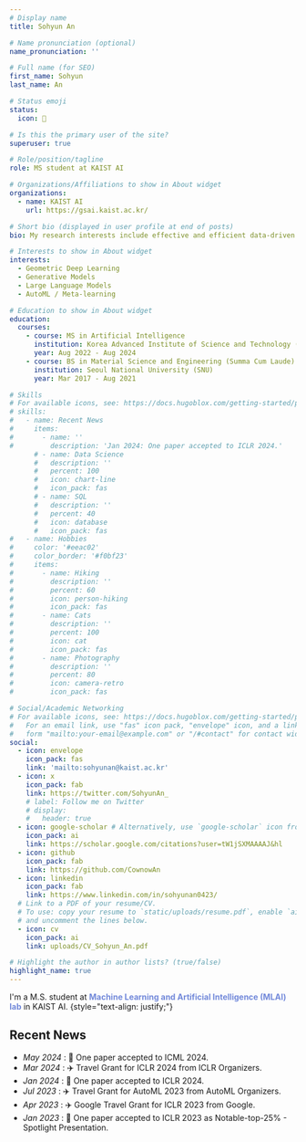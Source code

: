 ```yaml
---
# Display name
title: Sohyun An

# Name pronunciation (optional)
name_pronunciation: ''

# Full name (for SEO)
first_name: Sohyun
last_name: An

# Status emoji
status:
  icon: 🌊

# Is this the primary user of the site?
superuser: true

# Role/position/tagline
role: MS student at KAIST AI

# Organizations/Affiliations to show in About widget
organizations:
  - name: KAIST AI
    url: https://gsai.kaist.ac.kr/

# Short bio (displayed in user profile at end of posts)
bio: My research interests include effective and efficient data-driven search methods.

# Interests to show in About widget
interests:
  - Geometric Deep Learning
  - Generative Models
  - Large Language Models
  - AutoML / Meta-learning

# Education to show in About widget
education:
  courses:
    - course: MS in Artificial Intelligence
      institution: Korea Advanced Institute of Science and Technology (KAIST)
      year: Aug 2022 - Aug 2024
    - course: BS in Material Science and Engineering (Summa Cum Laude)
      institution: Seoul National University (SNU)
      year: Mar 2017 - Aug 2021

# Skills
# For available icons, see: https://docs.hugoblox.com/getting-started/page-builder/#icons
# skills:
#   - name: Recent News
#     items:
#       - name: ''
#         description: 'Jan 2024: One paper accepted to ICLR 2024.'
      # - name: Data Science
      #   description: ''
      #   percent: 100
      #   icon: chart-line
      #   icon_pack: fas
      # - name: SQL
      #   description: ''
      #   percent: 40
      #   icon: database
      #   icon_pack: fas
#   - name: Hobbies
#     color: '#eeac02'
#     color_border: '#f0bf23'
#     items:
#       - name: Hiking
#         description: ''
#         percent: 60
#         icon: person-hiking
#         icon_pack: fas
#       - name: Cats
#         description: ''
#         percent: 100
#         icon: cat
#         icon_pack: fas
#       - name: Photography
#         description: ''
#         percent: 80
#         icon: camera-retro
#         icon_pack: fas

# Social/Academic Networking
# For available icons, see: https://docs.hugoblox.com/getting-started/page-builder/#icons
#   For an email link, use "fas" icon pack, "envelope" icon, and a link in the
#   form "mailto:your-email@example.com" or "/#contact" for contact widget.
social:
  - icon: envelope
    icon_pack: fas
    link: 'mailto:sohyunan@kaist.ac.kr'
  - icon: x
    icon_pack: fab
    link: https://twitter.com/SohyunAn_
    # label: Follow me on Twitter
    # display:
    #   header: true
  - icon: google-scholar # Alternatively, use `google-scholar` icon from `ai` icon pack
    icon_pack: ai
    link: https://scholar.google.com/citations?user=tW1jSXMAAAAJ&hl
  - icon: github
    icon_pack: fab
    link: https://github.com/CownowAn
  - icon: linkedin
    icon_pack: fab
    link: https://www.linkedin.com/in/sohyunan0423/
  # Link to a PDF of your resume/CV.
  # To use: copy your resume to `static/uploads/resume.pdf`, enable `ai` icons in `params.yaml`,
  # and uncomment the lines below.
  - icon: cv
    icon_pack: ai
    link: uploads/CV_Sohyun_An.pdf

# Highlight the author in author lists? (true/false)
highlight_name: true
---
```


<!-- I am a second-year MS student in Machine Learning & Artificial Intelligence Lab, KAIST AI. I am supervised by Prof. Sung Ju Hwang. -->
I'm a M.S. student at <a href="https://www.mlai-kaist.com/" style="color: #7289da; text-decoration:none">**Machine Learning and Artificial Intelligence (MLAI) lab**</a> in KAIST AI.
{style="text-align: justify;"}

## Recent News
- *May 2024* : 🎉 One paper accepted to ICML 2024.
- *Mar 2024* : ✈️ Travel Grant for ICLR 2024 from ICLR Organizers.
- *Jan 2024* : 🎉 One paper accepted to ICLR 2024.
- *Jul 2023* : ✈️ Travel Grant for AutoML 2023 from AutoML Organizers.
- *Apr 2023* : ✈️ Google Travel Grant for ICLR 2023 from Google.
- *Jan 2023* : 🎉 One paper accepted to ICLR 2023 as Notable-top-25% - Spotlight Presentation.